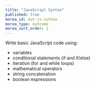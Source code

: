 ```yaml
---
title: "JavaScript Syntax"
published: true
morea_id: out-js-syntax
morea_type: outcome
morea_sort_order: 1
---
```


Write basic JavaScript code using:

- variables
- conditional statements (if and if/else)
- iteration (for and while loops)
- mathematical operators
- string concatenation
- boolean expressions
